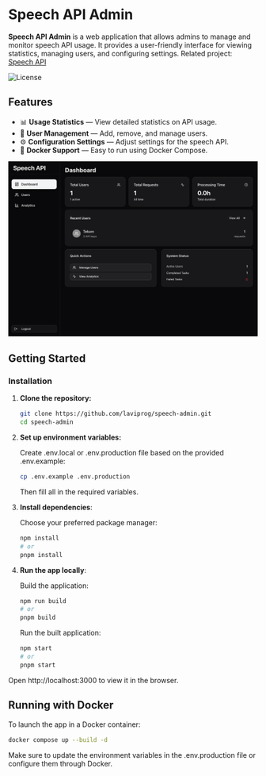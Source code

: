 # Speech API Admin

**Speech API Admin** is a web application that allows admins to manage and monitor speech API usage. It provides a user-friendly interface for viewing statistics, managing users, and configuring settings. Related project: [Speech API](https://github.com/laviprog/speech-api)

![License](https://img.shields.io/badge/License-Apache%202.0-blue.svg)

## Features
- 📊 **Usage Statistics** — View detailed statistics on API usage.
- 👥 **User Management** — Add, remove, and manage users.
- ⚙️ **Configuration Settings** — Adjust settings for the speech API.
- 🚀 **Docker Support** — Easy to run using Docker Compose.

![Speech Admin Screenshot](assets/example.png)

## Getting Started

### Installation

1. **Clone the repository:**

   ```bash
   git clone https://github.com/laviprog/speech-admin.git
   cd speech-admin
   ```

2. **Set up environment variables:**

   Create .env.local or .env.production file based on the provided .env.example:

   ```bash
   cp .env.example .env.production
   ```
   Then fill all in the required variables.

3. **Install dependencies**:

   Choose your preferred package manager:

   ```bash
   npm install
   # or
   pnpm install
   ```

4. **Run the app locally**:

    Build the application:
   ```bash
   npm run build
   # or
   pnpm build
   ```
   Run the built application:
    ```bash
    npm start
    # or
    pnpm start
    ```

Open http://localhost:3000 to view it in the browser.

## Running with Docker

To launch the app in a Docker container:

```bash
docker compose up --build -d
```

Make sure to update the environment variables in the .env.production file or configure them through Docker.
